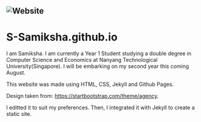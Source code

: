 ![Website](https://img.shields.io/website?down_color=lightgrey&down_message=offline&up_color=blue&up_message=online&url=https%3A%2F%2Fgithub.com%2FS-Samiksha%2FS-Samiksha.github.io)
---

# S-Samiksha.github.io
I am Samiksha. I am currently a Year 1 Student studying a double degree in Computer Science and Economics at Nanyang Technological University(Singapore). I will be embarking on my second year this coming August. 

This website was made using HTML, CSS, Jekyll and Github Pages.

Design taken from: https://startbootstrap.com/theme/agency. 

I editted it to suit my preferences. Then, I integrated it with Jekyll to create a static site. 

